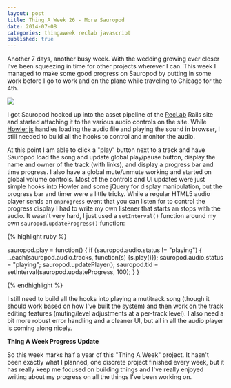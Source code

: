 ```yaml
---
layout: post
title: Thing A Week 26 - More Sauropod
date: 2014-07-08
categories: thingaweek reclab javascript
published: true
---
```


Another 7 days, another busy week. With the wedding growing ever closer I've been squeezing in time for other projects wherever I can.  This week I managed to make some good progress on Sauropod by putting in some work before I go to work and on the plane while traveling to Chicago for the 4th.

<img src="../blog_media/sauropod1.png" />

I got Sauropod hooked up into the asset pipeline of the [RecLab](http://reclaboratory.com) Rails site and started attaching it to the various audio controls on the site. While [Howler.js](https://github.com/goldfire/howler.js) handles loading the audio file and playing the sound in browser, I still needed to build all the hooks to control and monitor the audio.

At this point I am able to click a "play" button next to a track and have Sauropod load the song and update global play/pause button, display the name and owner of the track (with links), and display a progress bar and time progress. I also have a global mute/unmute working and started on global volume controls. Most of the controls and UI updates were just simple hooks into Howler and some jQuery for display manipulation, but the progress bar and timer were a little tricky. While a regular HTML5 audio player sends an `onprogress` event that you can listen for to control the progress display I had to write my own listener that starts an stops with the audio. It wasn't very hard, I just used a `setInterval()` function around my own `sauropod.updateProgress()` function:

{% highlight ruby %}

sauropod.play = function() {
  if (sauropod.audio.status != "playing") {
    _.each(sauropod.audio.tracks, function(s) {s.play()});
    sauropod.audio.status = "playing";
    sauropod.updatePlayer();
    sauropod.tid = setInterval(sauropod.updateProgress, 100);
  }
}

{% endhighlight %}

I still need to build all the hooks into playing a mutitrack song (though it should work based on how I've built the system) and then work on the track editing features (muting/level adjustments at a per-track level). I also need a bit more robust error handling and a cleaner UI, but all in all the audio player is coming along nicely.

**Thing A Week Progress Update**

So this week marks half a year of this "Thing A Week" project. It hasn't been exactly what I planned, one discrete project finished every week, but it has really keep me focused on building things and I've really enjoyed writing about my progress on all the things I've been working on.
